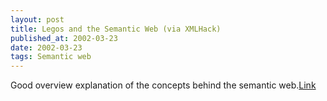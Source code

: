 ```yaml
---
layout: post
title: Legos and the Semantic Web (via XMLHack)
published_at: 2002-03-23
date: 2002-03-23
tags: Semantic web
---
```


Good overview explanation of the concepts behind the semantic web.[Link](http://www.aquameta.com/~eric/writings/semantic-web.html)  